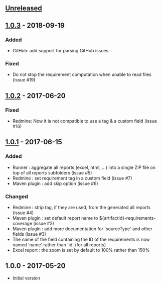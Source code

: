 
## [Unreleased]

## [1.0.3] - 2018-09-19
### Added
 - GitHub: add support for parsing GitHub issues
 
### Fixed
 - Do not stop the requirement computation when unable to read files (issue #19) 
 

## [1.0.2] - 2017-06-20
### Fixed
 - Redmine: Now it is not compatible to use a tag & a custom field (issue #16)

## [1.0.1] - 2017-06-15
### Added
 - Runner : aggregate all reports (excel, html, ...) into a single ZIP file on top of all reports subfolders (issue #5)
 - Redmine : set requirement tag in a custom field (issue #7)
 - Maven plugin : add skip option (issue #6)
 
### Changed
 - Redmine : strip tag, if they are used, from the generated all reports (issue #4)
 - Maven plugin : set default report name to ${artifactId}-requirements-coverage (issue #2)
 - Maven plugin : add more documentation for 'sourceType' and other fields (issue #3)
 - The name of the field containing the ID of the requirements is now named 'name' rather than 'id' (for all reports)
 - Excel report : the zoom is set by default to 100% rather than 150%

## 1.0.0 - 2017-05-20
 - Initial version

[Unreleased]: https://github.com/paissad/reqcoco/compare/v1.0.3...HEAD
[1.0.3]: https://github.com/paissad/reqcoco/compare/v1.0.2...v1.0.3
[1.0.2]: https://github.com/paissad/reqcoco/compare/v1.0.1...v1.0.2
[1.0.1]: https://github.com/paissad/reqcoco/compare/v1.0.0...v1.0.1
